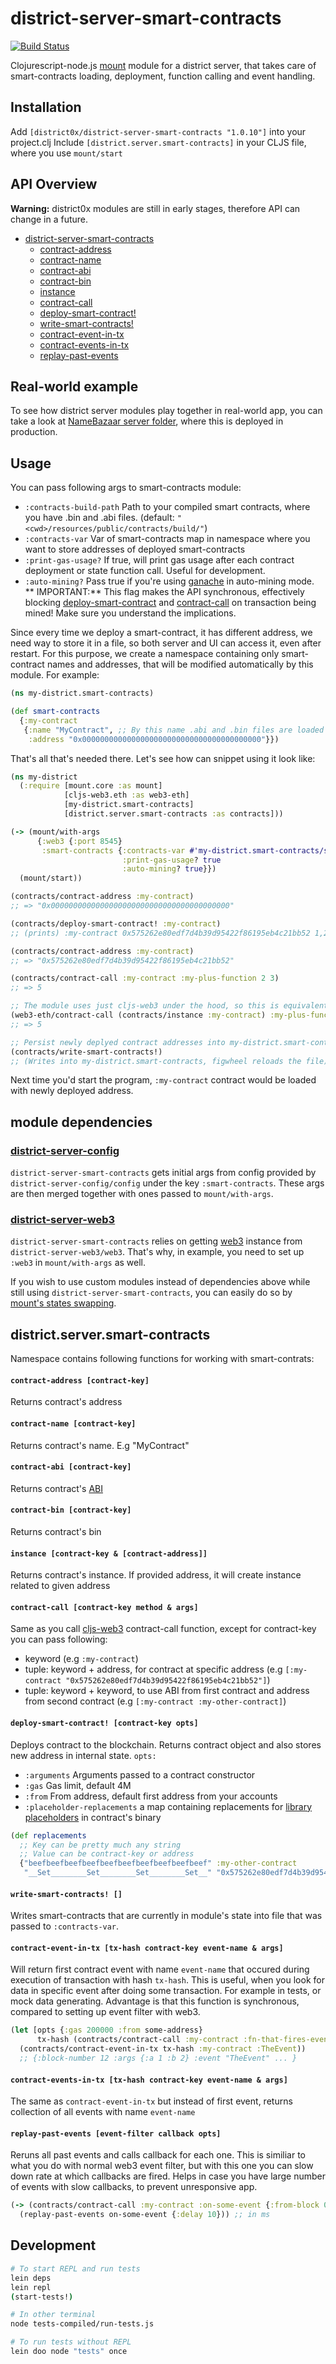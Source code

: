 # district-server-smart-contracts

[![Build Status](https://travis-ci.org/district0x/district-server-smart-contracts.svg?branch=master)](https://travis-ci.org/district0x/district-server-smart-contracts)

Clojurescript-node.js [mount](https://github.com/tolitius/mount) module for a district server, that takes care of smart-contracts loading, deployment, function calling and event handling.

## Installation
Add `[district0x/district-server-smart-contracts "1.0.10"]` into your project.clj
Include `[district.server.smart-contracts]` in your CLJS file, where you use `mount/start`

## API Overview

**Warning:** district0x modules are still in early stages, therefore API can change in a future.

- [district-server-smart-contracts](#districtserversmart-contracts)
  - [contract-address](#contract-address)
  - [contract-name](#contract-name)
  - [contract-abi](#contract-abi)
  - [contract-bin](#contract-bin)
  - [instance](#instance)
  - [contract-call](#contract-call)
  - [deploy-smart-contract!](#deploy-smart-contract!)
  - [write-smart-contracts!](#write-smart-contracts!)
  - [contract-event-in-tx](#contract-event-in-tx)
  - [contract-events-in-tx](#contract-events-in-tx)
  - [replay-past-events](#replay-past-events)

## Real-world example
To see how district server modules play together in real-world app, you can take a look at [NameBazaar server folder](https://github.com/district0x/name-bazaar/tree/master/src/name_bazaar/server),
where this is deployed in production.

## Usage
You can pass following args to smart-contracts module:
* `:contracts-build-path` Path to your compiled smart contracts, where you have .bin and .abi files. (default: `"<cwd>/resources/public/contracts/build/"`)
* `:contracts-var` Var of smart-contracts map in namespace where you want to store addresses of deployed smart-contracts
* `:print-gas-usage?` If true, will print gas usage after each contract deployment or state function call. Useful for development.
* `:auto-mining?` Pass true if you're using [ganache](https://github.com/trufflesuite/ganache) in auto-mining mode. ** IMPORTANT:** This flag makes the API synchronous, effectively blocking [deploy-smart-contract](#deploy-smart-contract!) and [contract-call](#contract-call) on transaction being mined! Make sure you understand the implications.

Since every time we deploy a smart-contract, it has different address, we need way to store it in a file, so both server and UI can access it, even after restart. For this purpose, we create a namespace containing only smart-contract names and addresses, that will be modified automatically by this module. For example:
```clojure
(ns my-district.smart-contracts)

(def smart-contracts
  {:my-contract
   {:name "MyContract", ;; By this name .abi and .bin files are loaded
    :address "0x0000000000000000000000000000000000000000"}})
```

That's all that's needed there. Let's see how can snippet using it look like:

```clojure
(ns my-district
  (:require [mount.core :as mount]
            [cljs-web3.eth :as web3-eth]
            [my-district.smart-contracts]
            [district.server.smart-contracts :as contracts]))

(-> (mount/with-args
      {:web3 {:port 8545}
       :smart-contracts {:contracts-var #'my-district.smart-contracts/smart-contracts
                         :print-gas-usage? true
                         :auto-mining? true}})
  (mount/start))

(contracts/contract-address :my-contract)
;; => "0x0000000000000000000000000000000000000000"

(contracts/deploy-smart-contract! :my-contract)
;; (prints) :my-contract 0x575262e80edf7d4b39d95422f86195eb4c21bb52 1,234,435

(contracts/contract-address :my-contract)
;; => "0x575262e80edf7d4b39d95422f86195eb4c21bb52"

(contracts/contract-call :my-contract :my-plus-function 2 3)
;; => 5

;; The module uses just cljs-web3 under the hood, so this is equivalent to the line above
(web3-eth/contract-call (contracts/instance :my-contract) :my-plus-function 2 3)
;; => 5

;; Persist newly deplyed contract addresses into my-district.smart-contracts namespace
(contracts/write-smart-contracts!)
;; (Writes into my-district.smart-contracts, figwheel reloads the file)
```
Next time you'd start the program, `:my-contract` contract would be loaded with newly deployed address.

## module dependencies

### [district-server-config](https://github.com/district0x/district-server-config)
`district-server-smart-contracts` gets initial args from config provided by `district-server-config/config` under the key `:smart-contracts`. These args are then merged together with ones passed to `mount/with-args`.

### [district-server-web3](https://github.com/district0x/district-server-web3)
`district-server-smart-contracts` relies on getting [web3](https://github.com/ethereum/web3.js) instance from `district-server-web3/web3`. That's why, in example, you need to set up `:web3` in `mount/with-args` as well.

If you wish to use custom modules instead of dependencies above while still using `district-server-smart-contracts`, you can easily do so by [mount's states swapping](https://github.com/tolitius/mount#swapping-states-with-states).

## district.server.smart-contracts
Namespace contains following functions for working with smart-contrats:
#### <a name="contract-address">`contract-address [contract-key]`
Returns contract's address

#### <a name="contract-name">`contract-name [contract-key]`
Returns contract's name. E.g "MyContract"

#### <a name="contract-abi">`contract-abi [contract-key]`
Returns contract's [ABI](https://github.com/ethereum/wiki/wiki/Ethereum-Contract-ABI)

#### <a name="contract-bin">`contract-bin [contract-key]`
Returns contract's bin

#### <a name="instance">`instance [contract-key & [contract-address]]`
Returns contract's instance. If provided address, it will create instance related to given address

#### <a name="contract-call">`contract-call [contract-key method & args]`
Same as you call [cljs-web3](https://github.com/district0x/cljs-web3) contract-call function, except for contract-key
you can pass following:
* keyword (e.g `:my-contract`)
* tuple: keyword + address, for contract at specific address   (e.g `[:my-contract "0x575262e80edf7d4b39d95422f86195eb4c21bb52"]`)
* tuple: keyword + keyword, to use ABI from first contract and address from second contract   (e.g `[:my-contract :my-other-contract]`)

#### <a name="deploy-smart-contract!">`deploy-smart-contract! [contract-key opts]`
Deploys contract to the blockchain. Returns contract object and also stores new address in internal state.
`opts:`
* `:arguments` Arguments passed to a contract constructor
* `:gas` Gas limit, default 4M
* `:from` From address, default first address from your accounts
* `:placeholder-replacements` a map containing replacements for [library placeholders](http://solidity.readthedocs.io/en/develop/contracts.html#libraries) in contract's binary
```clojure
(def replacements
  ;; Key can be pretty much any string
  ;; Value can be contract-key or address
  {"beefbeefbeefbeefbeefbeefbeefbeefbeefbeef" :my-other-contract
   "__Set________Set________Set________Set__" "0x575262e80edf7d4b39d95422f86195eb4c21bb52"})
```

#### <a name="write-smart-contracts!">`write-smart-contracts! []`
Writes smart-contracts that are currently in module's state into file that was passed to `:contracts-var`.

#### <a name="contract-event-in-tx">`contract-event-in-tx [tx-hash contract-key event-name & args]`
Will return first contract event with name `event-name` that occured during execution of transaction with hash `tx-hash`. This is useful, when you look for data in specific event after doing some transaction. For example in tests, or mock data generating. Advantage is that this function is synchronous, compared to setting up event filter with web3.
```clojure
(let [opts {:gas 200000 :from some-address}
      tx-hash (contracts/contract-call :my-contract :fn-that-fires-event)]
  (contracts/contract-event-in-tx tx-hash :my-contract :TheEvent))
  ;; {:block-number 12 :args {:a 1 :b 2} :event "TheEvent" ... }
```

#### <a name="contract-events-in-tx">`contract-events-in-tx [tx-hash contract-key event-name & args]`
The same as `contract-event-in-tx` but instead of first event, returns collection of all events with name `event-name`


#### <a name="replay-past-events">`replay-past-events [event-filter callback opts]`
Reruns all past events and calls callback for each one. This is similiar to what you do with normal web3 event filter, but with this one you can slow down rate at which callbacks are fired.
Helps in case you have large number of events with slow callbacks, to prevent unresponsive app.
```clojure
(-> (contracts/contract-call :my-contract :on-some-event {:from-block 0})
  (replay-past-events on-some-event {:delay 10})) ;; in ms
```
## Development
```bash
# To start REPL and run tests
lein deps
lein repl
(start-tests!)

# In other terminal
node tests-compiled/run-tests.js

# To run tests without REPL
lein doo node "tests" once
```
